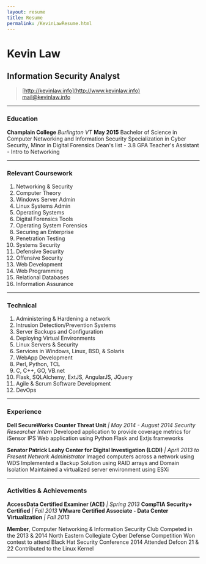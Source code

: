 ```yaml
---
layout: resume
title: Resume
permalink: /KevinLawResume.html
---
```


# Kevin Law
## Information Security Analyst

> [http://kevinlaw.info](http://www.kevinlaw.info) <br>
> [mail@kevinlaw.info](mailto:mail@kevinlaw.info)

------

### Education

**Champlain College** *Burlington VT* __May 2015__
Bachelor of Science in Computer Networking and Information Security
Specialization in Cyber Security, Minor in Digital Forensics
Dean's list - 3.8 GPA
Teacher's Assistant - Intro to Networking


------

### Relevant Coursework

1. Networking & Security
1. Computer Theory
1. Windows Server Admin
1. Linux Systems Admin
1. Operating Systems
1. Digital Forensics Tools
1. Operating System Forensics
1. Securing an Enterprise
1. Penetration Testing
1. Systems Security
1. Defensive Security
1. Offensive Security
1. Web Development
1. Web Programming
1. Relational Databases
1. Information Assurance

------

### Technical

1. Administering & Hardening a network
1. Intrusion Detection/Prevention Systems
1. Server Backups and Configuration
1. Deploying Virtual Environments
1. Linux Servers & Security
1. Services in Windows, Linux, BSD, & Solaris
1. WebApp Development
1. Perl, Python,  TCL
1. C, C++, GO, VB.net
1. Flask, SQLAlchemy, ExtJS, AngularJS, JQuery
1. Agile & Scrum Software Development
1. DevOps


------

### Experience

**Dell SecureWorks Counter Threat Unit**  *| May 2014 - August 2014*
	*Security Researcher Intern*
	Developed application to provide coverage metrics for iSensor IPS
	Web application using Python Flask and Extjs frameworks

**Senator Patrick Leahy Center for Digital Investigation (LCDI)**  *| April 2013 to Present*
	*Network Administrator*
	Imaged computers across a network using WDS
	Implemented a Backup Solution using RAID arrays and Domain Isolation
	Maintained a virtualized server environment using ESXi

------

### Activities & Achievements
**AccessData Certified Examiner (ACE)** *| Spring 2013*
**CompTIA Security+ Certified** *| Fall 2013*
**VMware Certified Associate - Data Center Virtualization** *| Fall 2013*


**Member**, Computer Networking & Information Security Club
Competed in the 2013 & 2014 North Eastern Collegiate Cyber Defense Competition
Won contest to attend Black Hat Security Conference 2014
Attended Defcon 21 & 22
Contributed to the Linux Kernel

------

